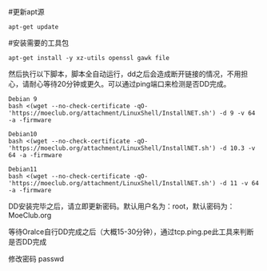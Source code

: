 #更新apt源  
```
apt-get update
```

#安装需要的工具包  
```
apt-get install -y xz-utils openssl gawk file
```

然后执行以下脚本，脚本全自动运行，dd之后会造成断开链接的情况，不用担心，请耐心等待20分钟或更久。可以通过ping端口来检测是否DD完成。
```
Debian 9
bash <(wget --no-check-certificate -qO- 'https://moeclub.org/attachment/LinuxShell/InstallNET.sh') -d 9 -v 64 -a -firmware

Debian10
bash <(wget --no-check-certificate -qO- 'https://moeclub.org/attachment/LinuxShell/InstallNET.sh') -d 10.3 -v 64 -a -firmware

Debian11
bash <(wget --no-check-certificate -qO- 'https://moeclub.org/attachment/LinuxShell/InstallNET.sh') -d 11 -v 64 -a -firmware
```

DD安装完毕之后，请立即更新密码。默认用户名为：root，默认密码为：MoeClub.org

等待Oralce自行DD完成之后（大概15-30分钟），通过tcp.ping.pe此工具来判断是否DD完成

修改密码
passwd
